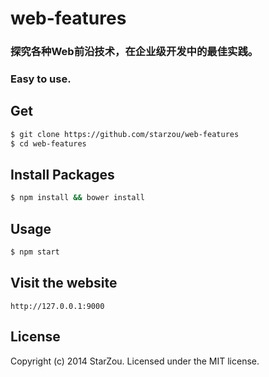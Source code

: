 # web-features
### 探究各种Web前沿技术，在企业级开发中的最佳实践。
### Easy to use.


## Get
```bash  
$ git clone https://github.com/starzou/web-features  
$ cd web-features  
```

## Install Packages
```bash  
$ npm install && bower install
```

## Usage
```bash  
$ npm start
```
## Visit the website
```
http://127.0.0.1:9000
```

## License
Copyright (c) 2014 StarZou. Licensed under the MIT license.
